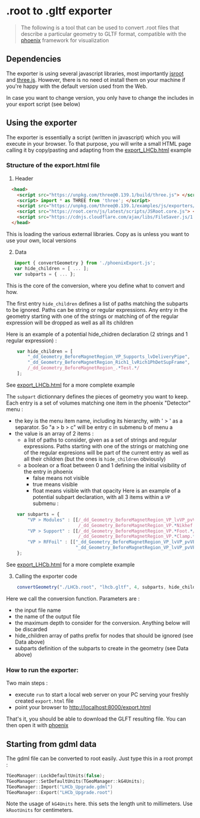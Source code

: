 # .root to .gltf exporter

> The following is a tool that can be used to convert .root files that describe a particular geometry to GLTF format, compatible with the [phoenix](https://github.com/HSF/phoenix) framework for visualization

## Dependencies

The exporter is using several javascript libraries, most importantly [jsroot](https://github.com/root-project/jsroot) and [three.js](https://threejs.org). However, there is no need ot install them on your machine if you're happy with the default version used from the Web.

In case you want to change version, you only have to change the includes in your export script (see below)

## Using the exporter 

The exporter is essentially a script (written in javascript) which you will execute in your browser. To that purpose, you will write a small HTML page calling it by copy/pasting and adapting from the [export_LHCb.html](export_LHCb.html) example

### Structure of the export.html file

 1. Header

```html
  <head>
    <script src="https://unpkg.com/three@0.139.1/build/three.js"> </script>
    <script> import * as THREE from 'three'; </script>
    <script src="https://unpkg.com/three@0.139.1/examples/js/exporters/GLTFExporter.js"> </script>
    <script src="https://root.cern/js/latest/scripts/JSRoot.core.js"> </script>
    <script src="https://cdnjs.cloudflare.com/ajax/libs/FileSaver.js/1.3.8/FileSaver.js"></script>
  </head>
```
This is loading the various external libraries. Copy as is unless you want to use your own, local versions

 2. Data
 
 ```javascript
    import { convertGeometry } from './phoenixExport.js';
    var hide_children = [ ... ];
    var subparts = { ... };
 ```
This is the core of the conversion, where you define what to convert and how.

The first entry `hide_children` defines a list of paths matching the subparts to be ignored.
Paths can be string or regular expressions. Any entry in the geometry starting with one of the strings or matching of
of the regular expression will be dropped as well as all its children

Here is an example of a potential hide_chidren declaration (2 strings and 1 regular expression) :
```javascript
    var hide_children = [
        "_dd_Geometry_BeforeMagnetRegion_VP_Supports_lvDeliveryPipe",
        "_dd_Geometry_BeforeMagnetRegion_Rich1_lvRich1PhDetSupFrame",
        /_dd_Geometry_BeforeMagnetRegion_.*Test.*/
    ];
```

See [export_LHCb.html](export_LHCb.html) for a more complete example

The `subpart` dictionnary defines the pieces of geometry you want to keep. Each entry is a set of volumes
matching one item in the phoenix "Detector" menu :
  * the key is the menu item name, including its hierarchy, with ' > ' as a separator.
    So "a > b > c" will be entry c in submenu b of menu a
  * the value is an array of 2 items :
    * a list of paths to consider, given as a set of strings and regular expressions.
      Paths starting with one of the strings or matching one of the regular expresions
      will be part of the current entry as well as all their children (but the ones is `hide_children` obviously)
    * a boolean or a float between 0 and 1 defining the initial visibility of the entry in phoenix
      * false means not visible
      * true means visible
      * float means visible with that opacity
Here is an example of a potential subpart declaration, with all 3 items within a `VP` submenu :
```javascript
    var subparts = {
        "VP > Modules" : [[/_dd_Geometry_BeforeMagnetRegion_VP_lvVP_pvVP(Left|Right)_pvModule[1234567890]*WithSupport_pvModule/,
                           /_dd_Geometry_BeforeMagnetRegion_VP.*Nikhef.*/], true],
        "VP > Support" : [[/_dd_Geometry_BeforeMagnetRegion_VP.*Foot.*/,
                           /_dd_Geometry_BeforeMagnetRegion_VP.*Clamp.*/], true],
        "VP > RFFoil" : [["_dd_Geometry_BeforeMagnetRegion_VP_lvVP_pvVPLeft_pvLeftRFFoil",
                          "_dd_Geometry_BeforeMagnetRegion_VP_lvVP_pvVPRight_pvRightRFFoil"], false],
    }; 
```

See [export_LHCb.html](export_LHCb.html) for a more complete example

 3. Calling the exporter code

```javascript
    convertGeometry("./LHCb.root", "lhcb.gltf", 4, subparts, hide_children);
```
Here we call the conversion function. Parameters are :
 * the input file name
 * the name of the output file
 * the maximum depth to consider for the conversion. Anything below will be discarded
 * hide_children array of paths prefix for nodes that should be ignored (see Data above)
 * subparts definition of the subparts to create in the geometry (see Data above)


### How to run the exporter: 

Two main steps :
  * execute `run` to start a local web server on your PC serving your freshly created `export.html` file
  * point your browser to [http://localhost:8000/export.html](http://localhost:8000/export.html)
  
That's it, you should be able to download the GLFT resulting file.
You can then open it with [phoenix](https://github.com/HSF/phoenix)


## Starting from gdml data

The gdml file can be converted to root easily.
Just type this in a root prompt :
```cpp
TGeoManager::LockDefaultUnits(false);
TGeoManager::SetDefaultUnits(TGeoManager::kG4Units);
TGeoManager::Import("LHCb_Upgrade.gdml")
TGeoManager::Export("LHCb_Upgrade.root")
```
Note the usage of `kG4Units` here. this sets the length unit to millimeters. Use `kRootUnits` for centimeters.

